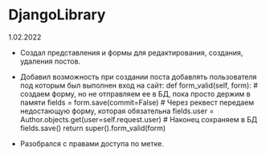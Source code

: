 # DjangoLibrary
1.02.2022
 - Создал представления и формы для редактирования, создания, удаления постов.
 - Добавил возможность при создании поста добавлять пользователя под которым был выполнен вход на сайт:
def form_valid(self, form):
        # создаем форму, но не отправляем ее в БД, пока просто держим в памяти
        fields = form.save(commit=False)
        # Через реквест передаем недостающую форму, которая обязательна
        fields.user = Author.objects.get(user=self.request.user)
        # Наконец сохраняем в БД
        fields.save()
        return super().form_valid(form)
        
 - Разобрался с правами доступа по метке.

